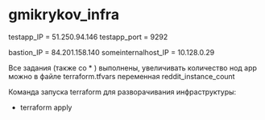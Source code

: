  # gmikrykov_infra
 testapp_IP = 51.250.94.146
 testapp_port = 9292

 bastion_IP = 84.201.158.140
 someinternalhost_IP = 10.128.0.29

 Все задания (также со * ) выполнены, увеличивать количество нод app можно в файле terraform.tfvars
 переменная reddit_instance_count


 Команда запуска terraform  для разворачивания инфраструктуры:
  - terraform apply
